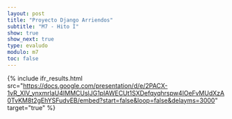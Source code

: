 ```yaml
---
layout: post
title: "Proyecto Django Arriendos"
subtitle: "M7 - Hito I"
show: true
show_next: true
type: evaludo
modulo: m7
toc: false
---
```


{% include ifr_results.html src="https://docs.google.com/presentation/d/e/2PACX-1vR_XIV_ynxmrlaU4IMMCUslJG1plAWECUt1SXDefqyqhrspw4IOeFvMUdXzA0TvKM8t2gEhYSFudvEB/embed?start=false&loop=false&delayms=3000" target="true" %}
